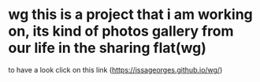 # wg this is a project that i am working on, its kind of photos gallery from our life in the sharing flat(wg)
to have a look click on this link (https://issageorges.github.io/wg/)
